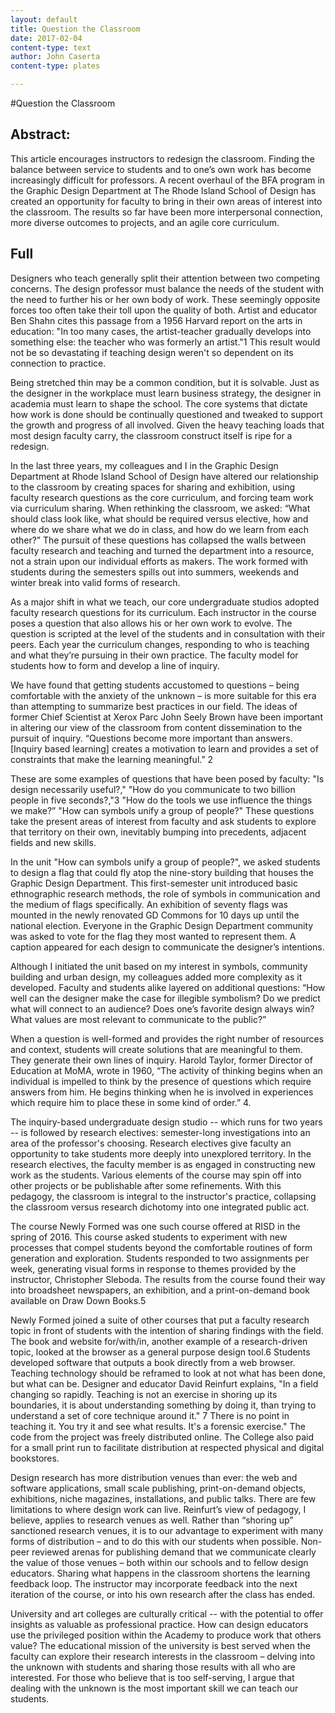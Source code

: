 ```yaml
---
layout: default
title: Question the Classroom
date: 2017-02-04
content-type: text
author: John Caserta
content-type: plates

---
```


#Question the Classroom

## Abstract:
This article encourages instructors to redesign the classroom. Finding the balance between service to students and to one’s own work has become increasingly difficult for professors. A recent overhaul of the BFA program in the Graphic Design Department at The Rhode Island School of Design has created an opportunity for faculty to bring in their own areas of interest into the classroom. The results so far have been more interpersonal connection, more diverse outcomes to projects, and an agile core curriculum.

## Full
Designers who teach generally split their attention between two competing concerns. The design professor must balance the needs of the student with the need to further his or her own body of work. These seemingly opposite forces too often take their toll upon the quality of both. Artist and educator Ben Shahn cites this passage from a 1956 Harvard report on the arts in education: "In too many cases, the artist-teacher gradually develops into something else: the teacher who was formerly an artist."1 This result would not be so devastating if teaching design weren't so dependent on its connection to practice.

Being stretched thin may be a common condition, but it is solvable. Just as the designer in the workplace must learn business strategy, the designer in academia must learn to shape the school. The core systems that dictate how work is done should be continually questioned and tweaked to support the growth and progress of all involved. Given the heavy teaching loads that most design faculty carry, the classroom construct itself is ripe for a redesign.

In the last three years, my colleagues and I in the Graphic Design Department at Rhode Island School of Design have altered our relationship to the classroom by creating spaces for sharing and exhibition, using faculty research questions as the core curriculum, and forcing team work via curriculum sharing. When rethinking the classroom, we asked: “What should class look like, what should be required versus elective, how and where do we share what we do in class, and how do we learn from each other?” The pursuit of these questions has collapsed the walls between faculty research and teaching and turned the department into a resource, not a strain upon our individual efforts as makers. The work formed with students during the semesters spills out into summers, weekends and winter break into valid forms of research.

As a major shift in what we teach, our core undergraduate studios adopted faculty research questions for its curriculum. Each instructor in the course poses a question that also allows his or her own work to evolve. The question is scripted at the level of the students and in consultation with their peers. Each year the curriculum changes, responding to who is teaching and what they’re pursuing in their own practice. The faculty model for students how to form and develop a line of inquiry.

We have found that getting students accustomed to questions – being comfortable with the anxiety of the unknown – is more suitable for this era than attempting to summarize best practices in our field. The ideas of former Chief Scientist at Xerox Parc John Seely Brown have been important in altering our view of the classroom from content dissemination to the pursuit of inquiry. “Questions become more important than answers. [Inquiry based learning] creates a motivation to learn and provides a set of constraints that make the learning meaningful.” 2

These are some examples of questions that have been posed by faculty: "Is design necessarily useful?," "How do you communicate to two billion people in five seconds?,"3 "How do the tools we use influence the things we make?” "How can symbols unify a group of people?" These questions take the present areas of interest from faculty and ask students to explore that territory on their own, inevitably bumping into precedents, adjacent fields and new skills.

In the unit "How can symbols unify a group of people?", we asked students to design a flag that could fly atop the nine-story building that houses the Graphic Design Department. This first-semester unit introduced basic ethnographic research methods, the role of symbols in communication and the medium of flags specifically. An exhibition of seventy flags was mounted in the newly renovated GD Commons for 10 days up until the national election. Everyone in the Graphic Design Department community was asked to vote for the flag they most wanted to represent them. A caption appeared for each design to communicate the designer’s intentions.

Although I initiated the unit based on my interest in symbols, community building and urban design, my colleagues added more complexity as it developed. Faculty and students alike layered on additional questions: “How well can the designer make the case for illegible symbolism? Do we predict what will connect to an audience? Does one’s favorite design always win? What values are most relevant to communicate to the public?”

When a question is well-formed and provides the right number of resources and context, students will create solutions that are meaningful to them. They generate their own lines of inquiry. Harold Taylor, former Director of Education at MoMA, wrote in 1960, “The activity of thinking begins when an individual is impelled to think by the presence of questions which require answers from him. He begins thinking when he is involved in experiences which require him to place these in some kind of order.” 4.

The inquiry-based undergraduate design studio -- which runs for two years -- is followed by research electives: semester-long investigations into an area of the professor's choosing. Research electives give faculty an opportunity to take students more deeply into unexplored territory. In the research electives, the faculty member is as engaged in constructing new work as the students. Various elements of the course may spin off into other projects or be publishable after some refinements. With this pedagogy, the classroom is integral to the instructor's practice, collapsing the classroom versus research dichotomy into one integrated public act.

The course Newly Formed was one such course offered at RISD in the spring of 2016. This course asked students to experiment with new processes that compel students beyond the comfortable routines of form generation and exploration. Students responded to two assignments per week, generating visual forms in response to themes provided by the instructor, Christopher Sleboda. The results from the course found their way into broadsheet newspapers, an exhibition, and a print-on-demand book available on Draw Down Books.5

Newly Formed joined a suite of other courses that put a faculty research topic in front of students with the intention of sharing findings with the field. The book and website for/with/in, another example of a research-driven topic, looked at the browser as a general purpose design tool.6 Students developed software that outputs a book directly from a web browser. Teaching technology should be reframed to look at not what has been done, but what can be. Designer and educator David Reinfurt explains, "In a field changing so rapidly. Teaching is not an exercise in shoring up its boundaries, it is about understanding something by doing it, than trying to understand a set of core technique around it." 7 There is no point in teaching it. You try it and see what results. It's a forensic exercise." The code from the project was freely distributed online. The College also paid for a small print run to facilitate distribution at respected physical and digital bookstores.

Design research has more distribution venues than ever: the web and software applications, small scale publishing, print-on-demand objects, exhibitions, niche magazines, installations, and public talks. There are few limitations to where design work can live. Reinfurt’s view of pedagogy, I believe, applies to research venues as well. Rather than “shoring up” sanctioned research venues, it is to our advantage to experiment with many forms of distribution – and to do this with our students when possible. Non-peer reviewed arenas for publishing demand that we communicate clearly the value of those venues – both within our schools and to fellow design educators. Sharing what happens in the classroom shortens the learning feedback loop. The instructor may incorporate feedback into the next iteration of the course, or into his own research after the class has ended.

University and art colleges are culturally critical -- with the potential to offer insights as valuable as professional practice. How can design educators use the privileged position within the Academy to produce work that others value? The educational mission of the university is best served when the faculty can explore their research interests in the classroom – delving into the unknown with students and sharing those results with all who are interested. For those who believe that is too self-serving, I argue that dealing with the unknown is the most important skill we can teach our students.
